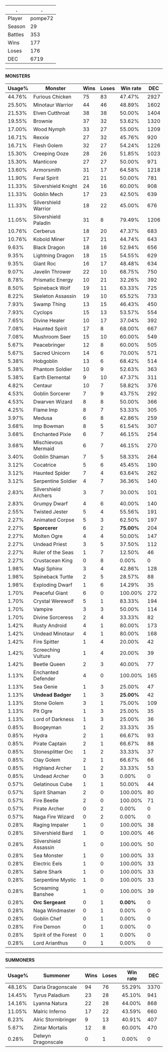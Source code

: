 .|.
|-|-
Player|pompe72
Season|29
Battles|353
Wins|177
Loses|176
DEC|6719

---
**MONSTERS**

Usage%|Monster|Wins|Loses|Win rate|DEC|
-|-|-|-|-|-|
44.76%|Furious Chicken|75|83|47.47%|2927|
25.50%|Minotaur Warrior|44|46|48.89%|1602|
21.53%|Elven Cutthroat|38|38|50.00%|1404|
19.55%|Brownie|37|32|53.62%|1320|
17.00%|Wood Nymph|33|27|55.00%|1209|
16.71%|Rexxie|27|32|45.76%|920|
16.71%|Flesh Golem|32|27|54.24%|1226|
15.30%|Creeping Ooze|28|26|51.85%|1023|
15.30%|Manticore|27|27|50.00%|971|
13.60%|Armorsmith|31|17|64.58%|1218|
11.90%|Feral Spirit|21|21|50.00%|781|
11.33%|Silvershield Knight|24|16|60.00%|908|
11.33%|Goblin Mech|17|23|42.50%|639|
11.33%|Silvershield Warrior|18|22|45.00%|676|
11.05%|Silvershield Paladin|31|8|79.49%|1206|
10.76%|Cerberus|18|20|47.37%|683|
10.76%|Kobold Miner|17|21|44.74%|643|
9.63%|Black Dragon|18|16|52.94%|656|
9.35%|Lightning Dragon|18|15|54.55%|629|
9.35%|Giant Roc|16|17|48.48%|634|
9.07%|Javelin Thrower|22|10|68.75%|750|
8.78%|Prismatic Energy|10|21|32.26%|392|
8.50%|Spineback Wolf|19|11|63.33%|725|
8.22%|Skeleton Assassin|19|10|65.52%|733|
7.93%|Swamp Thing|13|15|46.43%|450|
7.93%|Cyclops|15|13|53.57%|554|
7.65%|Divine Healer|10|17|37.04%|392|
7.08%|Haunted Spirit|17|8|68.00%|667|
7.08%|Mushroom Seer|15|10|60.00%|549|
5.67%|Peacebringer|12|8|60.00%|505|
5.67%|Sacred Unicorn|14|6|70.00%|571|
5.38%|Hobgoblin|13|6|68.42%|514|
5.38%|Phantom Soldier|10|9|52.63%|363|
5.38%|Earth Elemental|9|10|47.37%|311|
4.82%|Centaur|10|7|58.82%|376|
4.53%|Goblin Sorcerer|7|9|43.75%|292|
4.53%|Dwarven Wizard|8|8|50.00%|366|
4.25%|Flame Imp|8|7|53.33%|305|
3.97%|Medusa|6|8|42.86%|259|
3.68%|Imp Bowman|8|5|61.54%|307|
3.68%|Enchanted Pixie|6|7|46.15%|254|
3.68%|Mischievous Mermaid|6|7|46.15%|270|
3.40%|Goblin Shaman|7|5|58.33%|264|
3.12%|Cocatrice|5|6|45.45%|190|
3.12%|Haunted Spider|7|4|63.64%|262|
3.12%|Serpentine Soldier|4|7|36.36%|140|
2.83%|Silvershield Archers|3|7|30.00%|101|
2.83%|Grumpy Dwarf|4|6|40.00%|140|
2.55%|Twisted Jester|5|4|55.56%|191|
2.27%|Animated Corpse|5|3|62.50%|197|
2.27%|**Sporcerer**|6|2|**75.00%**|204|
2.27%|Molten Ogre|4|4|50.00%|147|
2.27%|Undead Priest|3|5|37.50%|112|
2.27%|Ruler of the Seas|1|7|12.50%|46|
2.27%|Crustacean King|0|8|0.00%|0|
1.98%|Magi Sphinx|3|4|42.86%|128|
1.98%|Spineback Turtle|2|5|28.57%|88|
1.98%|Exploding Dwarf|1|6|14.29%|35|
1.70%|Peaceful Giant|6|0|100.00%|272|
1.70%|Crystal Werewolf|5|1|83.33%|194|
1.70%|Vampire|3|3|50.00%|114|
1.70%|Divine Sorceress|2|4|33.33%|82|
1.42%|Rusty Android|4|1|80.00%|173|
1.42%|Undead Minotaur|4|1|80.00%|168|
1.42%|Fire Spitter|1|4|20.00%|42|
1.42%|Screeching Vulture|1|4|20.00%|39|
1.42%|Beetle Queen|2|3|40.00%|77|
1.13%|Enchanted Defender|4|0|100.00%|165|
1.13%|Sea Genie|1|3|25.00%|47|
1.13%|**Undead Badger**|1|3|**25.00%**|42|
1.13%|Stone Golem|3|1|75.00%|109|
1.13%|Pit Ogre|1|3|25.00%|35|
1.13%|Lord of Darkness|1|3|25.00%|36|
0.85%|Boogeyman|1|2|33.33%|35|
0.85%|Hydra|2|1|66.67%|93|
0.85%|Pirate Captain|2|1|66.67%|88|
0.85%|Stonesplitter Orc|1|2|33.33%|37|
0.85%|Clay Golem|2|1|66.67%|66|
0.85%|Highland Archer|1|2|33.33%|53|
0.85%|Undead Archer|0|3|0.00%|0|
0.57%|Gelatinous Cube|1|1|50.00%|44|
0.57%|Spirit Shaman|2|0|100.00%|80|
0.57%|Fire Beetle|2|0|100.00%|71|
0.57%|Pirate Archer|0|2|0.00%|0|
0.57%|Naga Fire Wizard|0|2|0.00%|0|
0.28%|Raging Impaler|1|0|100.00%|38|
0.28%|Silvershield Bard|1|0|100.00%|46|
0.28%|Silvershield Assassin|1|0|100.00%|50|
0.28%|Sea Monster|1|0|100.00%|33|
0.28%|Electric Eels|1|0|100.00%|33|
0.28%|Sabre Shark|1|0|100.00%|33|
0.28%|Serpentine Mystic|1|0|100.00%|33|
0.28%|Screaming Banshee|1|0|100.00%|39|
0.28%|**Orc Sergeant**|0|1|**0.00%**|0|
0.28%|Naga Windmaster|0|1|0.00%|0|
0.28%|Goblin Chef|0|1|0.00%|0|
0.28%|Fire Demon|0|1|0.00%|0|
0.28%|Spirit of the Forest|0|1|0.00%|0|
0.28%|Lord Arianthus|0|1|0.00%|0|

---
**SUMMONERS**

Usage%|Summoner|Wins|Loses|Win rate|DEC|
-|-|-|-|-|-|
48.16%|Daria Dragonscale|94|76|55.29%|3370|
14.45%|Tyrus Paladium|23|28|45.10%|941|
14.16%|Lyanna Natura|22|28|44.00%|868|
11.05%|Malric Inferno|17|22|43.59%|660|
6.23%|Alric Stormbringer|9|13|40.91%|407|
5.67%|Zintar Mortalis|12|8|60.00%|470|
0.28%|Delwyn Dragonscale|0|1|0.00%|0|
